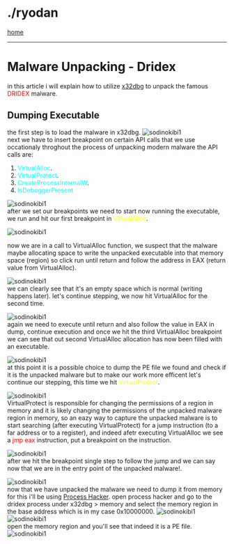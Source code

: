 <style>
  
@import "{{ site.theme }}";

header {
  display: none;
}
</style>
# ./ryodan<br>
<a href='/'>home</a><br>

***
# Malware Unpacking - Dridex
in this article i will explain how to utilize <a href='https://x64dbg.com/'>x32dbg</a> to unpack the famous  <span style='color:red'>DRIDEX</span> malware.

## Dumping Executable
the first step is to load the malware in x32dbg.
![sodinokibi1](dridexload1.png)<br>
next we have to insert breakpoint on certain API calls that we use occationaly throghout the process of unpacking modern malware
the API calls are:
1. <span style='color:cyan'>VirtualAlloc</span>.
2. <span style='color:cyan'>VirtualProtect</span>.
3. <span style='color:cyan'>CreateProcessInternalW</span>.
4. <span style='color:cyan'>IsDebuggerPresent</span>

![sodinokibi1](dridexbreakpoints2.png)<br>
after we set our breakpoints we need to start now running the executable, we run and hit our first breakpoint in <span style='color:yellow'>VirtualAlloc</span>.

![sodinokibi1](dridexvirtualalloc1-3.png)<br>

now we are in a call to VirtualAlloc function, we suspect that the malware maybe allocating space to write the unpacked executable into that memory space (region) so click run until return and follow the address in EAX (return value from VirtualAlloc).

![sodinokibi1](dridexDUMP1-5.png)<br>
we can clearly see that it's an empty space which is normal (writing happens later).
let's continue stepping, we now hit VirtualAlloc for the second time.

![sodinokibi1](dridexVA2-6.png)<br>
again we need to execute until return and also follow the value in EAX in dump, continue execution and once we hit the third VirtualAlloc breakpoint we can see that out second VirtualAlloc allocation has now been filled with an executable.

![sodinokibi1](dridexVA3-7.png)<br>
at this point it is a possible choice to dump the PE file we found and check if it is the unpacked malware but to make our work more efficent let's continue our stepping, this time we hit <span style='color:yellow'>VirtualProtect</span>.

![sodinokibi1](dridexVP7.png)<br>
VirtualProtect is responsible for changing the permissions of a region in memory and it is likely changing the permissions of the unpacked malware region in memory, so an eazy way to capture the unpacked malware is to start searching (after executing VirtualProtect) for a jump instruction (to a far address or to a register), and indeed afetr executing VirtualAlloc we see a <span style='color:red'>jmp eax</span> instruction, put a breakpoint on the instruction.

![sodinokibi1](dridexjmpEAX8.png)<br>
after we hit the breakpoint single step to follow the jump and we can say now that we are in the entry point of the unpacked malware!.

![sodinokibi1](dridexUNPACKED9.png)<br>
now that we have unpacked the malware we need to dump it from memory for this i'll be using <a href='https://processhacker.sourceforge.io/'>Process Hacker</a>.
open process hacker and go to the dridex process under x32dbg > memory and select the memory region in the base address which is in my case 0x10000000.
![sodinokibi1](dridexProcessHacker10.png)<br>
![sodinokibi1](dridexProcessHacker2-11.png)<br>
open the memory region and you'll see that indeed it is a PE file.
![sodinokibi1](dridexProcessHacker3-12.png)<br>
